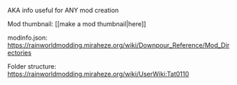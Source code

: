 AKA info useful for ANY mod creation

Mod thumbnail: [[make a mod thumbnail|here]]

modinfo.json:  
https://rainworldmodding.miraheze.org/wiki/Downpour_Reference/Mod_Directories  

Folder structure:  
https://rainworldmodding.miraheze.org/wiki/UserWiki:Tat0110